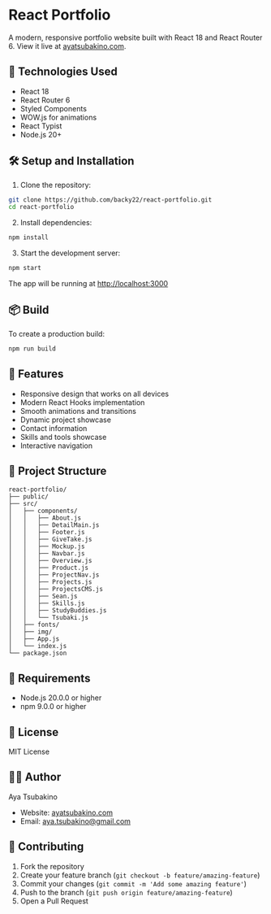 # React Portfolio

A modern, responsive portfolio website built with React 18 and React Router 6. View it live at [ayatsubakino.com](https://ayatsubakino.com).

## 🚀 Technologies Used

- React 18
- React Router 6
- Styled Components
- WOW.js for animations
- React Typist
- Node.js 20+

## 🛠️ Setup and Installation

1. Clone the repository:
```bash
git clone https://github.com/backy22/react-portfolio.git
cd react-portfolio
```

2. Install dependencies:
```bash
npm install
```

3. Start the development server:
```bash
npm start
```

The app will be running at [http://localhost:3000](http://localhost:3000)

## 📦 Build

To create a production build:

```bash
npm run build
```

## 🌟 Features

- Responsive design that works on all devices
- Modern React Hooks implementation
- Smooth animations and transitions
- Dynamic project showcase
- Contact information
- Skills and tools showcase
- Interactive navigation

## 📁 Project Structure

```
react-portfolio/
├── public/
├── src/
│   ├── components/
│   │   ├── About.js
│   │   ├── DetailMain.js
│   │   ├── Footer.js
│   │   ├── GiveTake.js
│   │   ├── Mockup.js
│   │   ├── Navbar.js
│   │   ├── Overview.js
│   │   ├── Product.js
│   │   ├── ProjectNav.js
│   │   ├── Projects.js
│   │   ├── ProjectsCMS.js
│   │   ├── Sean.js
│   │   ├── Skills.js
│   │   ├── StudyBuddies.js
│   │   └── Tsubaki.js
│   ├── fonts/
│   ├── img/
│   ├── App.js
│   └── index.js
└── package.json
```

## 🔧 Requirements

- Node.js 20.0.0 or higher
- npm 9.0.0 or higher

## 📝 License

MIT License

## 👩‍💻 Author

Aya Tsubakino
- Website: [ayatsubakino.com](https://ayatsubakino.com)
- Email: [aya.tsubakino@gmail.com](mailto:aya.tsubakino@gmail.com)

## 🤝 Contributing

1. Fork the repository
2. Create your feature branch (`git checkout -b feature/amazing-feature`)
3. Commit your changes (`git commit -m 'Add some amazing feature'`)
4. Push to the branch (`git push origin feature/amazing-feature`)
5. Open a Pull Request
